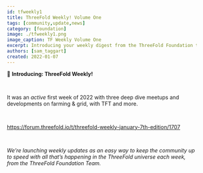 ```yaml
---
id: tfweekly1
title: ThreeFold Weekly! Volume One
tags: [community,update,news]
category: [foundation]
image: ./tfweekly1.png
image_caption: TF Weekly Volume One
excerpt: Introducing your weekly digest from the ThreeFold Foundation team!
authors: [sam_taggart]
created: 2022-01-07
---
```


📰 **Introducing: ThreeFold Weekly!**

<br/>

It was an *active* first week of 2022 with three deep dive meetups and developments on farming & grid, with TFT and more.

<br/>

https://forum.threefold.io/t/threefold-weekly-january-7th-edition/1707

<br/>

*We’re launching weekly updates as an easy way to keep the community up to speed with all that’s happening in the ThreeFold universe each week, from the ThreeFold Foundation Team.*